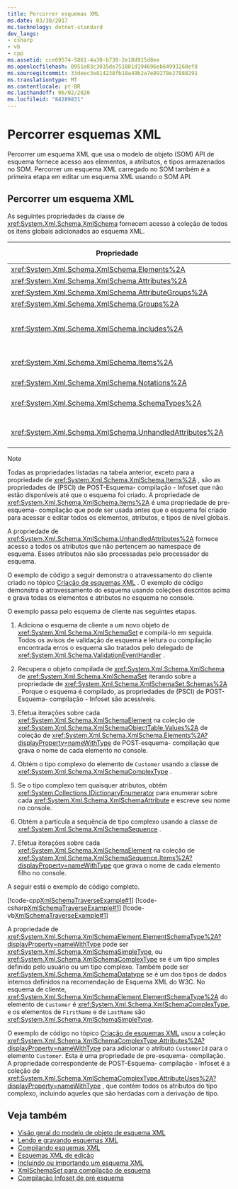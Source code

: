 ```yaml
---
title: Percorrer esquemas XML
ms.date: 03/30/2017
ms.technology: dotnet-standard
dev_langs:
- csharp
- vb
- cpp
ms.assetid: cce69574-5861-4a30-b730-2e18d915d8ee
ms.openlocfilehash: 0951e83c3035de751801d194696eb64993260ef8
ms.sourcegitcommit: 33deec3e814238fb18a49b2a7e89278e27888291
ms.translationtype: MT
ms.contentlocale: pt-BR
ms.lasthandoff: 06/02/2020
ms.locfileid: "84289831"
---
```

# <a name="traversing-xml-schemas"></a>Percorrer esquemas XML

Percorrer um esquema XML que usa o modelo de objeto (SOM) API de esquema fornece acesso aos elementos, a atributos, e tipos armazenados no SOM. Percorrer um esquema XML carregado no SOM também é a primeira etapa em editar um esquema XML usando o SOM API.

## <a name="traversing-an-xml-schema"></a>Percorrer um esquema XML

As seguintes propriedades da classe de <xref:System.Xml.Schema.XmlSchema> fornecem acesso à coleção de todos os itens globais adicionados ao esquema XML.

|Propriedade|Tipo de objeto armazenado na coleção ou na matriz|
|--------------|---------------------------------------------------|
|<xref:System.Xml.Schema.XmlSchema.Elements%2A>|<xref:System.Xml.Schema.XmlSchemaElement>|
|<xref:System.Xml.Schema.XmlSchema.Attributes%2A>|<xref:System.Xml.Schema.XmlSchemaAttribute>|
|<xref:System.Xml.Schema.XmlSchema.AttributeGroups%2A>|<xref:System.Xml.Schema.XmlSchemaAttributeGroup>|
|<xref:System.Xml.Schema.XmlSchema.Groups%2A>|<xref:System.Xml.Schema.XmlSchemaGroup>|
|<xref:System.Xml.Schema.XmlSchema.Includes%2A>|<xref:System.Xml.Schema.XmlSchemaExternal>, <xref:System.Xml.Schema.XmlSchemaInclude>, <xref:System.Xml.Schema.XmlSchemaImport> ou <xref:System.Xml.Schema.XmlSchemaRedefine>|
|<xref:System.Xml.Schema.XmlSchema.Items%2A>|<xref:System.Xml.Schema.XmlSchemaObject> (provê acesso a todos os elementos, atributos, e tipos de nível globais).|
|<xref:System.Xml.Schema.XmlSchema.Notations%2A>|<xref:System.Xml.Schema.XmlSchemaNotation>|
|<xref:System.Xml.Schema.XmlSchema.SchemaTypes%2A>|<xref:System.Xml.Schema.XmlSchemaType>, <xref:System.Xml.Schema.XmlSchemaSimpleType>, <xref:System.Xml.Schema.XmlSchemaComplexType>|
|<xref:System.Xml.Schema.XmlSchema.UnhandledAttributes%2A>|<xref:System.Xml.XmlAttribute> (fornece acesso aos atributos que não pertencem ao namespace de esquema)|

> [!NOTE]
> Todas as propriedades listadas na tabela anterior, exceto para a propriedade de <xref:System.Xml.Schema.XmlSchema.Items%2A> , são as propriedades de (PSCI) de POST-Esquema- compilação - Infoset que não estão disponíveis até que o esquema foi criado. A propriedade de <xref:System.Xml.Schema.XmlSchema.Items%2A> é uma propriedade de pre-esquema- compilação que pode ser usada antes que o esquema foi criado para acessar e editar todos os elementos, atributos, e tipos de nível globais.
>
> A propriedade de <xref:System.Xml.Schema.XmlSchema.UnhandledAttributes%2A> fornece acesso a todos os atributos que não pertencem ao namespace de esquema. Esses atributos não são processadas pelo processador de esquema.

O exemplo de código a seguir demonstra o atravessamento do cliente criado no tópico [Criação de esquemas XML](building-xml-schemas.md) . O exemplo de código demonstra o atravessamento do esquema usando coleções descritos acima e grava todas os elementos e atributos no esquema no console.

O exemplo passa pelo esquema de cliente nas seguintes etapas.

1. Adiciona o esquema de cliente a um novo objeto de <xref:System.Xml.Schema.XmlSchemaSet> e compilá-lo em seguida. Todos os avisos de validação de esquema e leitura ou compilação encontrada erros o esquema são tratados pelo delegado de <xref:System.Xml.Schema.ValidationEventHandler> .

2. Recupera o objeto compilada de <xref:System.Xml.Schema.XmlSchema> de <xref:System.Xml.Schema.XmlSchemaSet> iterando sobre a propriedade de <xref:System.Xml.Schema.XmlSchemaSet.Schemas%2A> . Porque o esquema é compilado, as propriedades de (PSCI) de POST-Esquema- compilação - Infoset são acessíveis.

3. Efetua iterações sobre cada <xref:System.Xml.Schema.XmlSchemaElement> na coleção de <xref:System.Xml.Schema.XmlSchemaObjectTable.Values%2A> de coleção de <xref:System.Xml.Schema.XmlSchema.Elements%2A?displayProperty=nameWithType> de POST-esquema- compilação que grava o nome de cada elemento no console.

4. Obtém o tipo complexo do elemento de `Customer` usando a classe de <xref:System.Xml.Schema.XmlSchemaComplexType> .

5. Se o tipo complexo tem quaisquer atributos, obtém <xref:System.Collections.IDictionaryEnumerator> para enumerar sobre cada <xref:System.Xml.Schema.XmlSchemaAttribute> e escreve seu nome no console.

6. Obtém a partícula a sequência de tipo complexo usando a classe de <xref:System.Xml.Schema.XmlSchemaSequence> .

7. Efetua iterações sobre cada <xref:System.Xml.Schema.XmlSchemaElement> na coleção de <xref:System.Xml.Schema.XmlSchemaSequence.Items%2A?displayProperty=nameWithType> que grava o nome de cada elemento filho no console.

A seguir está o exemplo de código completo.

[!code-cpp[XmlSchemaTraverseExample#1](../../../../samples/snippets/cpp/VS_Snippets_Data/XmlSchemaTraverseExample/CPP/XmlSchemaTraverseExample.cpp#1)]
[!code-csharp[XmlSchemaTraverseExample#1](../../../../samples/snippets/csharp/VS_Snippets_Data/XmlSchemaTraverseExample/CS/XmlSchemaTraverseExample.cs#1)]
[!code-vb[XmlSchemaTraverseExample#1](../../../../samples/snippets/visualbasic/VS_Snippets_Data/XmlSchemaTraverseExample/VB/XmlSchemaTraverseExample.vb#1)]

A propriedade de <xref:System.Xml.Schema.XmlSchemaElement.ElementSchemaType%2A?displayProperty=nameWithType> pode ser <xref:System.Xml.Schema.XmlSchemaSimpleType>, ou <xref:System.Xml.Schema.XmlSchemaComplexType> se é um tipo simples definido pelo usuário ou um tipo complexo. Também pode ser <xref:System.Xml.Schema.XmlSchemaDatatype> se é um dos tipos de dados internos definidos na recomendação de Esquema XML do W3C. No esquema de cliente, <xref:System.Xml.Schema.XmlSchemaElement.ElementSchemaType%2A> do elemento de `Customer` é <xref:System.Xml.Schema.XmlSchemaComplexType>, e os elementos de `FirstName` e de `LastName` são <xref:System.Xml.Schema.XmlSchemaSimpleType>.

O exemplo de código no tópico [Criação de esquemas XML](building-xml-schemas.md) usou a coleção <xref:System.Xml.Schema.XmlSchemaComplexType.Attributes%2A?displayProperty=nameWithType> para adicionar o atributo `CustomerId` para o elemento `Customer`. Esta é uma propriedade de pre-esquema- compilação. A propriedade correspondente de POST-Esquema- compilação - Infoset é a coleção de <xref:System.Xml.Schema.XmlSchemaComplexType.AttributeUses%2A?displayProperty=nameWithType> , que contém todos os atributos do tipo complexo, incluindo aqueles que são herdadas com a derivação de tipo.

## <a name="see-also"></a>Veja também

- [Visão geral do modelo de objeto de esquema XML](xml-schema-object-model-overview.md)
- [Lendo e gravando esquemas XML](reading-and-writing-xml-schemas.md)
- [Compilando esquemas XML](building-xml-schemas.md)
- [Esquemas XML de edição](editing-xml-schemas.md)
- [Incluindo ou importando um esquema XML](including-or-importing-xml-schemas.md)
- [XmlSchemaSet para compilação de esquema](xmlschemaset-for-schema-compilation.md)
- [Compilação Infoset de pré esquema](post-schema-compilation-infoset.md)
